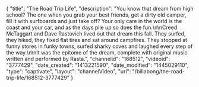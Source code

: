 {
    "title": "The Road Trip Life",
    "description": "You know that dream from high school? The one when you grab your best friends, get a dirty old camper, fill it with surfboards and just take off? Your only care in the world is the coast and your car, and as the days pile up so does the fun.\n\nCreed McTaggart and Dave Rastovich lived out that dream this fall. They surfed, they hiked, they fixed flat tires and sat around campfires. They stopped at funny stores in funky towns, surfed sharky coves and laughed every step of the way.\n\nIt was the epitome of the dream, complete with original music written and performed by Rasta.",
    "channelid": "168512",
    "videoid": "3777429",
    "date_created": "1413221590",
    "date_modified": "1445029110",
    "type": "captivate",
    "layout": "channelVideo",
    "url": "\/billabong\/the-road-trip-life\/168512-3777429"
}